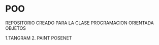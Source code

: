 # POO

REPOSITORIO CREADO PARA LA CLASE PROGRAMACION ORIENTADA OBJETOS

1.TANGRAM 
2. PAINT POSENET
 
